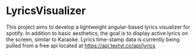 # LyricsVisualizer

This project aims to develop a lightweight angular-based lyrics visualizer for spotify. In addition to basic aesthetics, the goal is to display active lyrics on the screen, similar to Karaoke. Lyrics time-stamp data is currently being pulled from a free api located at https://api.textyl.co/api/lyrics
